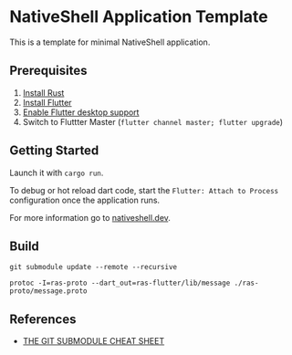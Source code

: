 # NativeShell Application Template

This is a template for minimal NativeShell application.

## Prerequisites

1. [Install Rust](https://www.rust-lang.org/tools/install)
2. [Install Flutter](https://flutter.dev/docs/get-started/install)
3. [Enable Flutter desktop support](https://flutter.dev/desktop#set-up)
4. Switch to Fluttter Master (`flutter channel master; flutter upgrade`)

## Getting Started

Launch it with `cargo run`.

To debug or hot reload dart code, start the `Flutter: Attach to Process` configuration once the application runs.

For more information go to [nativeshell.dev](https://nativeshell.dev).


## Build

```
git submodule update --remote --recursive
```

```
protoc -I=ras-proto --dart_out=ras-flutter/lib/message ./ras-proto/message.proto
```
## References

- [THE GIT SUBMODULE CHEAT SHEET](https://www.devroom.io/2020/03/09/the-git-submodule-cheat-sheet/)